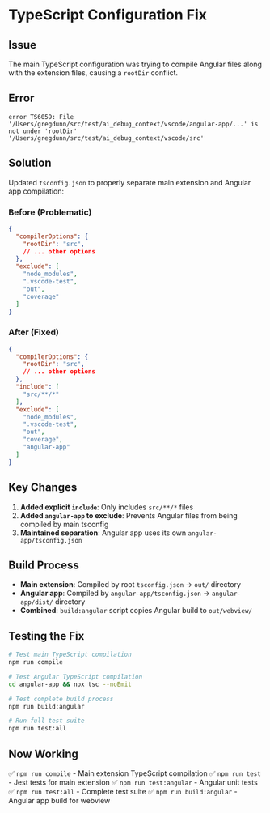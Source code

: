 # TypeScript Configuration Fix

## Issue
The main TypeScript configuration was trying to compile Angular files along with the extension files, causing a `rootDir` conflict.

## Error
```
error TS6059: File '/Users/gregdunn/src/test/ai_debug_context/vscode/angular-app/...' is not under 'rootDir' '/Users/gregdunn/src/test/ai_debug_context/vscode/src'
```

## Solution
Updated `tsconfig.json` to properly separate main extension and Angular app compilation:

### Before (Problematic)
```json
{
  "compilerOptions": {
    "rootDir": "src",
    // ... other options
  },
  "exclude": [
    "node_modules",
    ".vscode-test",
    "out",
    "coverage"
  ]
}
```

### After (Fixed)
```json
{
  "compilerOptions": {
    "rootDir": "src",
    // ... other options
  },
  "include": [
    "src/**/*"
  ],
  "exclude": [
    "node_modules",
    ".vscode-test",
    "out",
    "coverage",
    "angular-app"
  ]
}
```

## Key Changes
1. **Added explicit `include`**: Only includes `src/**/*` files
2. **Added `angular-app` to exclude**: Prevents Angular files from being compiled by main tsconfig
3. **Maintained separation**: Angular app uses its own `angular-app/tsconfig.json`

## Build Process
- **Main extension**: Compiled by root `tsconfig.json` → `out/` directory
- **Angular app**: Compiled by `angular-app/tsconfig.json` → `angular-app/dist/` directory
- **Combined**: `build:angular` script copies Angular build to `out/webview/`

## Testing the Fix
```bash
# Test main TypeScript compilation
npm run compile

# Test Angular TypeScript compilation  
cd angular-app && npx tsc --noEmit

# Test complete build process
npm run build:angular

# Run full test suite
npm run test:all
```

## Now Working
✅ `npm run compile` - Main extension TypeScript compilation
✅ `npm run test` - Jest tests for main extension
✅ `npm run test:angular` - Angular unit tests
✅ `npm run test:all` - Complete test suite
✅ `npm run build:angular` - Angular app build for webview
